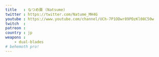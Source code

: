 ```yaml
---
title   : なつめ棗 (Natsume)
twitter : https://twitter.com/Natume_MH4G
youtube : https://www.youtube.com/channel/UCh-7P1ODwr89PDzKl08C50w
twitch  :
patreon :
country : jp
weapons :
    - dual-blades
# behemoth pro!
---
```

